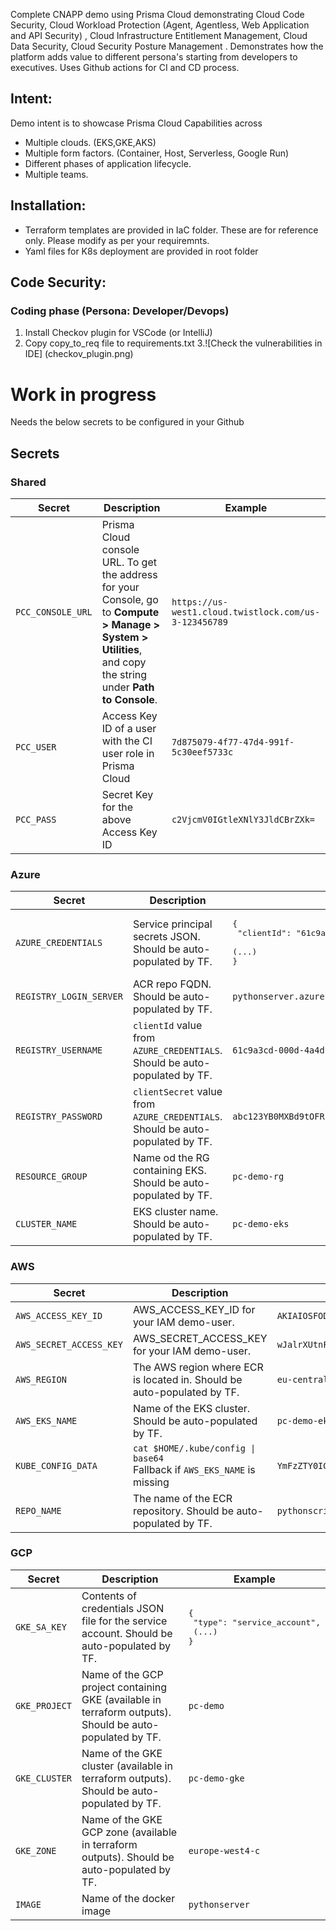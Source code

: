 Complete CNAPP demo using Prisma Cloud demonstrating Cloud Code Security, Cloud Workload Protection (Agent, Agentless, Web Application and API Security) , Cloud Infrastructure Entitlement Management, Cloud Data Security, Cloud Security Posture Management . Demonstrates how the platform adds value to different persona's starting from developers to executives.
Uses Github actions for CI and CD process.
## Intent:
 Demo intent is to showcase Prisma Cloud Capabilities across
  - Multiple clouds. (EKS,GKE,AKS)
  - Multiple form factors. (Container, Host, Serverless, Google Run)
  - Different phases of application lifecycle.
  - Multiple teams.
## Installation:
 - Terraform templates are provided in IaC folder. These are for reference only. Please modify as per your requiremnts.
 - Yaml files for K8s deployment are provided in root folder
## Code Security:
### Coding phase (Persona: Developer/Devops)
1. Install Checkov plugin for VSCode (or IntelliJ) 
2. Copy copy_to_req file to requirements.txt
3.![Check the vulnerabilities in IDE] (checkov_plugin.png)

# Work in progress

Needs the below secrets to be configured in your Github
## Secrets 
### Shared
| Secret | Description | Example |
| --- | --- | --- |
| `PCC_CONSOLE_URL` | Prisma Cloud console URL. To get the address for your Console, go to **Compute > Manage > System > Utilities**, and copy the string under **Path to Console**. | `https://us-west1.cloud.twistlock.com/us-3-123456789` |
| `PCC_USER` | Access Key ID of a user with the CI user role in Prisma Cloud | `7d875079-4f77-47d4-991f-5c30eef5733c`
| `PCC_PASS` | Secret Key for the above Access Key ID | `c2VjcmV0IGtleXNlY3JldCBrZXk=`
### Azure
| Secret | Description | Example |
| --- | --- | --- |
| `AZURE_CREDENTIALS` | Service principal secrets JSON. Should be auto-populated by TF. | <pre>{<br>    "clientId": "61c9a3cd-000d-4a4d-963a-f28c7c050c02",<br/>    (...)<br/>}</pre> |
| `REGISTRY_LOGIN_SERVER` | ACR repo FQDN. Should be auto-populated by TF. | `pythonserver.azurecr.io` |
| `REGISTRY_USERNAME` | `clientId` value from `AZURE_CREDENTIALS`. Should be auto-populated by TF. | `61c9a3cd-000d-4a4d-963a-f28c7c050c02` |
| `REGISTRY_PASSWORD` | `clientSecret` value from `AZURE_CREDENTIALS`. Should be auto-populated by TF. | `abc123YB0MXBd9tOFRufFTbiQ1el.rF8S6_DvzuAJYQz2f` |
| `RESOURCE_GROUP` | Name od the RG containing EKS. Should be auto-populated by TF. | `pc-demo-rg` |
| `CLUSTER_NAME` | EKS cluster name. Should be auto-populated by TF. | `pc-demo-eks` |

### AWS
| Secret | Description | Example |
| --- | --- | --- |
| `AWS_ACCESS_KEY_ID` | AWS_ACCESS_KEY_ID for your IAM demo-user. | `AKIAIOSFODNN7EXAMPLE` |
| `AWS_SECRET_ACCESS_KEY` |AWS_SECRET_ACCESS_KEY for your IAM demo-user. | `wJalrXUtnFEMI/K7MDENG/bPxRfiCYEXAMPLEKEY` |
| `AWS_REGION` | The AWS region where ECR is located in. Should be auto-populated by TF. | `eu-central-1` |
| `AWS_EKS_NAME` | Name of the EKS cluster. Should be auto-populated by TF. | `pc-demo-eks` |
| `KUBE_CONFIG_DATA` | `cat $HOME/.kube/config \| base64`<br>Fallback if `AWS_EKS_NAME` is missing | `YmFzZTY0IG...V4YW1wbGU=` |
| `REPO_NAME` | The name of the ECR repository. Should be auto-populated by TF. | `pythonscript` |

### GCP
| Secret | Description | Example |
| --- | --- | --- |
| `GKE_SA_KEY` | Contents of credentials JSON file for the service account. Should be auto-populated by TF. | <pre>{<br/>  "type": "service_account",<br/>  (...)<br/>}</pre> |
| `GKE_PROJECT` | Name of the GCP project containing GKE (available in terraform outputs). Should be auto-populated by TF. | `pc-demo` |
| `GKE_CLUSTER` | Name of the GKE cluster (available in terraform outputs). Should be auto-populated by TF. | `pc-demo-gke` |
| `GKE_ZONE ` | Name of the GKE GCP zone (available in terraform outputs). Should be auto-populated by TF. | `europe-west4-c` | 
| `IMAGE` | Name of the docker image | `pythonserver` |



